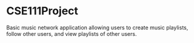 # CSE111Project
Basic music network application allowing users to create music playlists, follow other users, and view playlists of other users.
